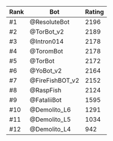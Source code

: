 Rank|Bot|Rating
---|---|---
#1|@ResoluteBot|2196
#2|@TorBot_v2|2189
#3|@Intron014|2178
#4|@ToromBot|2178
#5|@TorBot|2172
#6|@YoBot_v2|2164
#7|@FireFishBOT_v2|2152
#8|@RaspFish|2124
#9|@FataliiBot|1595
#10|@Demolito_L6|1291
#11|@Demolito_L5|1034
#12|@Demolito_L4|942
